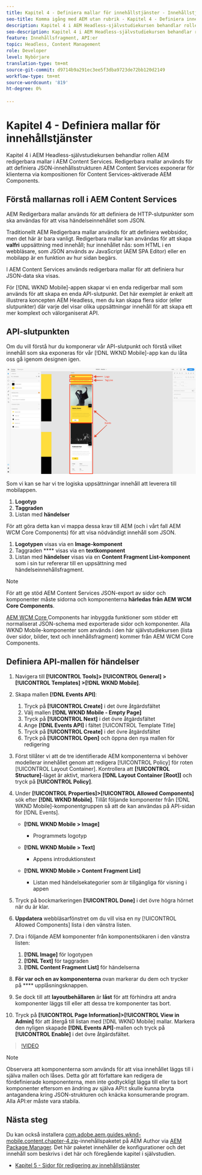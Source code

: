 ```yaml
---
title: Kapitel 4 - Definiera mallar för innehållstjänster - Innehållstjänster
seo-title: Komma igång med AEM utan rubrik - Kapitel 4 - Definiera innehållstjänstmallar
description: Kapitel 4 i AEM Headless-självstudiekursen behandlar rollen AEM redigerbara mallar i AEM Content Services. Redigerbara mallar används för att definiera den JSON-innehållsstruktur AEM Content Services kommer att visa.
seo-description: Kapitel 4 i AEM Headless-självstudiekursen behandlar rollen AEM redigerbara mallar i AEM Content Services. Redigerbara mallar används för att definiera den JSON-innehållsstruktur AEM Content Services kommer att visa.
feature: Innehållsfragment, API:er
topic: Headless, Content Management
role: Developer
level: Nybörjare
translation-type: tm+mt
source-git-commit: d9714b9a291ec3ee5f3dba9723de72bb120d2149
workflow-type: tm+mt
source-wordcount: '819'
ht-degree: 0%

---
```



# Kapitel 4 - Definiera mallar för innehållstjänster

Kapitel 4 i AEM Headless-självstudiekursen behandlar rollen AEM redigerbara mallar i AEM Content Services. Redigerbara mallar används för att definiera JSON-innehållsstrukturen AEM Content Services exponerar för klienterna via kompositionen för Content Services-aktiverade AEM Components.

## Förstå mallarnas roll i AEM Content Services

AEM Redigerbara mallar används för att definiera de HTTP-slutpunkter som ska användas för att visa händelseinnehållet som JSON.

Traditionellt AEM Redigerbara mallar används för att definiera webbsidor, men det här är bara vanligt. Redigerbara mallar kan användas för att skapa **valfri** uppsättning med innehåll; hur innehållet nås: som HTML i en webbläsare, som JSON används av JavaScript (AEM SPA Editor) eller en mobilapp är en funktion av hur sidan begärs.

I AEM Content Services används redigerbara mallar för att definiera hur JSON-data ska visas.

För [!DNL WKND Mobile]-appen skapar vi en enda redigerbar mall som används för att skapa en enda API-slutpunkt. Det här exemplet är enkelt att illustrera koncepten AEM Headless, men du kan skapa flera sidor (eller slutpunkter) där varje del visar olika uppsättningar innehåll för att skapa ett mer komplext och välorganiserat API.

## API-slutpunkten

Om du vill förstå hur du komponerar vår API-slutpunkt och förstå vilket innehåll som ska exponeras för vår [!DNL WKND Mobile]-app kan du låta oss gå igenom designen igen.

![Evenemang-API för dekomposition av sida](./assets/chapter-4/design-to-component-mapping.png)

Som vi kan se har vi tre logiska uppsättningar innehåll att leverera till mobilappen.

1. **Logotyp**
2. **Taggraden**
3. Listan med **händelser**

För att göra detta kan vi mappa dessa krav till AEM (och i vårt fall AEM WCM Core Components) för att visa nödvändigt innehåll som JSON.

1. **Logotypen** visas via en **Image-komponent**
2. Taggraden **** visas via en **textkomponent**
3. Listan med **händelser** visas via en **Content Fragment List-komponent** som i sin tur refererar till en uppsättning med händelseinnehållsfragment.

>[!NOTE]
>
>För att ge stöd AEM Content Services JSON-export av sidor och komponenter måste sidorna och komponenterna **härledas från AEM WCM Core Components**.
>
>[AEM WCM Core ](https://github.com/Adobe-Marketing-Cloud/aem-core-wcm-components) Components har inbyggda funktioner som stöder ett normaliserat JSON-schema med exporterade sidor och komponenter. Alla WKND Mobile-komponenter som används i den här självstudiekursen (lista över sidor, bilder, text och innehållsfragment) kommer från AEM WCM Core Components.

## Definiera API-mallen för händelser

1. Navigera till **[!UICONTROL Tools]> [!UICONTROL General] > [!UICONTROL Templates] >[!DNL WKND Mobile]**.

1. Skapa mallen **[!DNL Events API]**:

   1. Tryck på **[!UICONTROL Create]** i det övre åtgärdsfältet
   1. Välj mallen **[!DNL WKND Mobile - Empty Page]**
   1. Tryck på **[!UICONTROL Next]** i det övre åtgärdsfältet
   1. Ange **[!DNL Events API]** i fältet [!UICONTROL Template Title]
   1. Tryck på **[!UICONTROL Create]** i det övre åtgärdsfältet
   1. Tryck på **[!UICONTROL Open]** och öppna den nya mallen för redigering

1. Först tillåter vi att de tre identifierade AEM komponenterna vi behöver modellerar innehållet genom att redigera [!UICONTROL Policy] för roten [!UICONTROL Layout Container]. Kontrollera att **[!UICONTROL Structure]**-läget är aktivt, markera **[!DNL Layout Container \[Root\]]** och tryck på **[!UICONTROL Policy]**.
1. Under **[!UICONTROL Properties]>[!UICONTROL Allowed Components]** sök efter **[!DNL WKND Mobile]**. Tillåt följande komponenter från [!DNL WKND Mobile]-komponentgruppen så att de kan användas på API-sidan för [!DNL Events].

   * **[!DNL WKND Mobile > Image]**

      * Programmets logotyp
   * **[!DNL WKND Mobile > Text]**

      * Appens introduktionstext
   * **[!DNL WKND Mobile > Content Fragment List]**

      * Listan med händelsekategorier som är tillgängliga för visning i appen



1. Tryck på bockmarkeringen **[!UICONTROL Done]** i det övre högra hörnet när du är klar.
1. **Uppdatera** webbläsarfönstret om du vill visa en ny  [!UICONTROL Allowed Components] lista i den vänstra listen.
1. Dra i följande AEM komponenter från komponentsökaren i den vänstra listen:
   1. **[!DNL Image]** för logotypen
   2. **[!DNL Text]** för taggraden
   3. **[!DNL Content Fragment List]** för händelserna
1. **För var och en av komponenterna** ovan markerar du dem och trycker på  **** upplåsningsknappen.
1. Se dock till att **layoutbehållaren** är **låst** för att förhindra att andra komponenter läggs till eller att dessa tre komponenter tas bort.
1. Tryck på **[!UICONTROL Page Information]>[!UICONTROL View in Admin]** för att återgå till listan med [!DNL WKND Mobile] mallar. Markera den nyligen skapade **[!DNL Events API]**-mallen och tryck på **[!UICONTROL Enable]** i det övre åtgärdsfältet.

>[!VIDEO](https://video.tv.adobe.com/v/28342/?quality=12&learn=on)

>[!NOTE]
>
> Observera att komponenterna som används för att visa innehållet läggs till i själva mallen och låses. Detta gör att författare kan redigera de fördefinierade komponenterna, men inte godtyckligt lägga till eller ta bort komponenter eftersom en ändring av själva API:t skulle kunna bryta antagandena kring JSON-strukturen och knäcka konsumerande program. Alla API:er måste vara stabila.

## Nästa steg

Du kan också installera [com.adobe.aem.guides.wknd-mobile.content.chapter-4.zip](https://github.com/adobe/aem-guides-wknd-mobile/releases/latest)-innehållspaketet på AEM Author via [AEM Package Manager](http://localhost:4502/crx/packmgr/index.jsp). Det här paketet innehåller de konfigurationer och det innehåll som beskrivs i det här och föregående kapitel i självstudien.

* [Kapitel 5 - Sidor för redigering av innehållstjänster](./chapter-5.md)
